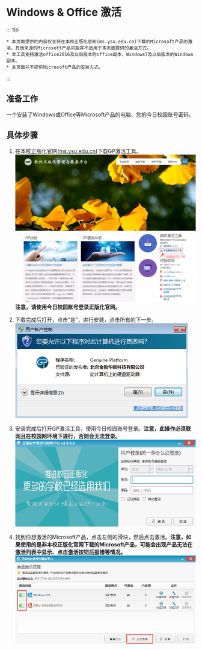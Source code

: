 # Windows & Office 激活

::: tip

    * 本页面提供的内容仅支持在本校正版化官网(ms.ysu.edu.cn)下载的Microsoft产品的激活，其他来源的Microsoft产品可能并不适用于本页面提供的激活方式。
    * 本工具支持激活office2016及以后版本的office副本、Windows7及以后版本的Windows副本。
    * 本页面并不提供Microsoft产品的安装方式。

:::

## 准备工作

   一个安装了Windows或Office等Microsoft产品的电脑、您的今日校园账号密码。

## 具体步骤

1. 在本校正版化官网([ms.ysu.edu.cn](https://ms.ysu.edu.cn))下载GP激活工具。![GP工具下载](./img/ms_download_gp.png)**注意，请使用今日校园账号登录正版化官网。**

2. 下载完成后打开，点击“是”，进行安装，点击所有的下一步。![GP激活工具安装](./img/ms_install_gp.png)

3. 安装完成后打开GP激活工具，使用今日校园账号登录。**注意，此操作必须联网且在校园网环境下进行，否则会无法登录。**![GP激活工具安装](./img/ms_login_gp.png)

4. 找到你想激活的Microsoft产品，点击左侧的滑块，然后点击激活。**注意，如果使用的是非本校正版化官网下载的Microsoft产品，可能会出现产品无法在激活列表中显示、点击激活按钮后报错等情况。**![GP激活工具使用](./img/ms_use_gp.png)
